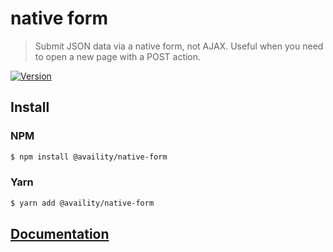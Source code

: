 # native form

> Submit JSON data via a native form, not AJAX. Useful when you need to open a new page with a POST action.

[![Version](https://img.shields.io/npm/v/@availity/native-form.svg?style=for-the-badge)](https://www.npmjs.com/package/@availity/native-form)

## Install

### NPM

```bash
$ npm install @availity/native-form
```

### Yarn

```bash
$ yarn add @availity/native-form
```

## [Documentation](https://availity.github.io/sdk-js/features/native-form)
